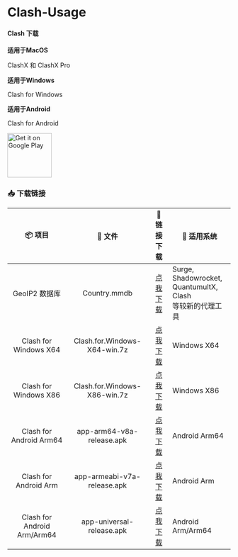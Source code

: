 # Clash-Usage
#### Clash 下载

**适用于MacOS**

ClashX 和 ClashX Pro

**适用于Windows**

Clash for Windows

**适用于Android**

Clash for Android

<a href="https://play.google.com/store/apps/details?id=com.github.kr328.clash"><img width="100px" alt="Get it on Google Play" src="https://play.google.com/intl/en_us/badges/static/images/badges/en_badge_web_generic.png"/></a>


### 📥 下载链接
| 📦 项目 | 📃 文件 | 🚀 链接下载 | 🔧 适用系统
|  :--:  |  :--:  |     :--:     | ---- |
| GeoIP2 数据库 | Country.mmdb | [点我下载](https://cdn.jsdelivr.net/gh/Hackl0us/GeoIP2-CN@release/Country.mmdb) | Surge, Shadowrocket,<br>QuantumultX, Clash<br>等较新的代理工具|
| Clash for Windows X64 | Clash.for.Windows-X64-win.7z | [点我下载](https://cdn.jsdelivr.net/gh/LittleRey/Clash-Usage/blob/main/Windows/Clash.for.Windows-X64-win.7z) | Windows X64 | 
| Clash for Windows X86 | Clash.for.Windows-X86-win.7z | [点我下载](https://cdn.jsdelivr.net/gh/LittleRey/Clash-Usage/blob/main/Windows/Clash.for.Windows-X86-win.7z) | Windows X86 | 
| Clash for Android Arm64 | app-arm64-v8a-release.apk | [点我下载](https://cdn.jsdelivr.net/gh/LittleRey/Clash-Usage/blob/main/Android/app-arm64-v8a-release.apk) | Android Arm64 | 
| Clash for Android Arm | app-armeabi-v7a-release.apk | [点我下载](https://cdn.jsdelivr.net/gh/LittleRey/Clash-Usage/blob/main/Android/app-armeabi-v7a-release.apk) | Android Arm | 
| Clash for Android Arm/Arm64 | app-universal-release.apk | [点我下载](https://cdn.jsdelivr.net/gh/LittleRey/Clash-Usage/blob/main/Android/app-universal-release.apk) | Android Arm/Arm64 | 
 
